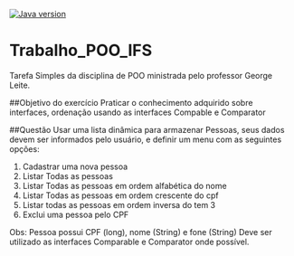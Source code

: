 [![Java version](https://img.shields.io/badge/Java-Version%208-orange.svg)](http://openjdk.java.net/)

# Trabalho_POO_IFS
Tarefa Simples da disciplina de POO ministrada pelo professor George Leite.

##Objetivo do exercício
Praticar o conhecimento adquirido sobre interfaces, ordenação usando as interfaces Compable e Comparator

##Questão
Usar uma lista dinâmica  para armazenar Pessoas, seus dados devem ser informados pelo usuário,
e definir um menu com as seguintes opções:
  1. Cadastrar uma nova pessoa
  2. Listar Todas as pessoas
  3. Listar Todas as pessoas em ordem alfabética do nome
  4. Listar Todas as pessoas em ordem crescente do cpf
  5. Listar todas as pessoas em ordem inversa do tem 3
  6. Exclui uma pessoa pelo CPF

Obs: Pessoa possui CPF (long), nome (String) e fone (String)
Deve ser utilizado as interfaces Comparable e Comparator onde possível.
